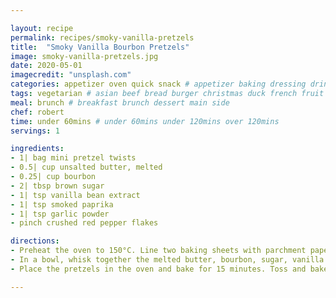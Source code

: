 ```yaml
---

layout: recipe
permalink: recipes/smoky-vanilla-pretzels 
title:  "Smoky Vanilla Bourbon Pretzels"
image: smoky-vanilla-pretzels.jpg 
date: 2020-05-01
imagecredit: "unsplash.com" 
categories: appetizer oven quick snack # appetizer baking dressing drink grill healthyish marinade oven pickling quick raw salad sandwich sauce snack soup
tags: vegetarian # asian beef bread burger christmas duck french fruit indian italian mexican nuts pasta pork poultry rice seafood thanksgiving vegetarian
meal: brunch # breakfast brunch dessert main side
chef: robert 
time: under 60mins # under 60mins under 120mins over 120mins
servings: 1 

ingredients:
- 1| bag mini pretzel twists
- 0.5| cup unsalted butter, melted
- 0.25| cup bourbon
- 2| tbsp brown sugar
- 1| tsp vanilla bean extract
- 1| tsp smoked paprika
- 1| tsp garlic powder
- pinch crushed red pepper flakes

directions:
- Preheat the oven to 150°C. Line two baking sheets with parchment paper. Spread the pretzels all over both sheets. You don’t want to layer them.
- In a bowl, whisk together the melted butter, bourbon, sugar, vanilla paste, paprika, garlic and pepper flakes. Pour it over the pretzels and use your hands to toss everything together really well. 
- Place the pretzels in the oven and bake for 15 minutes. Toss and bake for 10 minutes more. Remove and let cool completely on the sheets. Store these in mason jars or even resealable containers or bags. 

--- 
```

